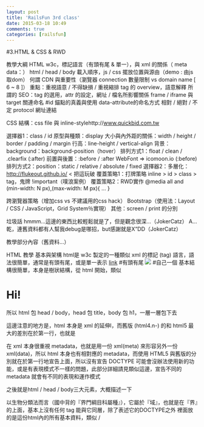 ```yaml
---
layout: post
title: 'RailsFun 3rd class'
date: 2015-03-18 10:49
comments: true
categories: [railsfun]
---
```

#3.HTML & CSS & RWD

教學大綱
HTML
w3c，標記語言（有頭有尾 & 單一），與 xml 的關係（ meta data：<!DOCTYPE html>）
html / head / body
載入順序，js / css 擺放位置與源由（demo : 由js取dom）
何謂 CDN 與重要性（瀏覽器 connection 數量限制 vs domain name [ 6 ~ 8 ]）
重點：重視語意 / 不得缺損 / 重視縮排
tag 的 overview，語意解釋
所謂的 SEO：tag 的選用，attr 的設定，網址 / 檔名所影響關係
frame / iframe 與 target 關連命名
#id 錨點的真義與使用
data-attribute的命名方式
相對 / 絕對 / 不定 protocol 網址連結

CSS
結構：css file 與 inline-stylehttp://www.quickbid.com.tw

選擇器1：class / id
原型與種類：display
大小與內外距的關係：width / height / border / padding / margin
行高：line-height / vertical-align
背景：background：background-position（hover）
排列方式1：float / clean / .clearfix (:after)
前置與後置：:before / :after
WebFont => icomoon.io (:before)
排列方式2：position：static / relative / absolute / fixed
選擇器2：多層化：http://flukeout.github.io/ < 把這玩破
覆蓋策略1：打牌策略 inline > id > class > tag，鬼牌 !important（噗浪案例）
覆蓋策略2：RWD實作
<meta name="viewport" content="width=device-width, initial-scale=1"/>
@media all and (min-width: N px),(max-width: M px){ … }

跨瀏覽器策略（增加css vs 不建議用的css hack）
Bootstrap（使用法：Layout / CSS / JavaScript，Grid System％實現）
其他：screen / print 的分別

垃圾話
hmmm...這邊的東西比較輕鬆就是了，但是觀念很深...（JokerCatz）
A...乾，連舊資料都有人幫我debug是哪招，but感謝就是X”DD（JokerCatz）


教學部分內容（舊資料...）


HTML 教學
基本與架構
html是 w3c 製定的一種類似 xml 的標記 (tag) 語言，語法很簡單，通常是有頭有尾，或是單一表示
<a href="#index">link</a> #有頭有尾
<img src="url.png" /> #自己一個
基本結構很簡單，本身是樹狀結構，從 html 開始，類似
<!DOCTYPE html>
<html>
  <head>
	<title>Hello World</title>
  </head>
  <body>
	<h1>Hi!</h1>
  </body>
</html>
所以 html 包 head / body，head 包 title，body 包 h1，一層一層包下去

這邊注意的地方是，html 本身是 xml 的延伸l，而舊版 (html4.n-) 的和 html5 最大的差別在於第一行，也就是
<!DOCTYPE html>
在 xml 本身很重視 metadata，也就是用一份 xml(meta) 來形容另外一份 xml(data)，所以 html 本身也有相對應的 metadata，而使用 HTML5 與舊版的分別就在於第一行地宣告上面，所以沒有宣告 DOCTYPE 可能會沒辦法使用新的功能，或是有表現模式不一樣的問題，此部分詳細請見類似這邊，宣告不同的 metadata 就會有不同的表現和運作模式

之後就是html / head / body三大元素，大概描述一下

<html> 以生物分類法而言（國中背的『界門綱目科屬種』），它屬於『域』，也就是在『界』的上面，基本上沒有任何  tag 能與它同層，除了表述它的DOCTYPE之外

<head> 裡面放的是這份html內的所有基本資料，類似 <meta> / <title> / <link> 系列的 tag，建議將 CSS 宣告放這邊，因為 CSS 必須先被讀取(見 HTML 載入順序)

<body> 裡面放的是這份 HTML 內所有的內文，建議將 JavaScript 之類的宣告放在 body 的最後面(見 HTML 載入順序)

以下純補遺
很抱歉的，tag 基本語義與使用方式，還有 attribute 這邊你應該要去看書了，坊間 HTML 的書很多，以下只是針對補遺的部分
還是哪天等人來幫我補足...

1.重視語義
HTML 非常重視語義，類似 <p> 是段落 (paragraph)，一個文章的區塊，而 <span> 是片段文字，或是行內文字或區塊的集合，所以你不應該用 <span> 去包 <p>，如果你只因為外觀的因素而放棄重視語義本身，你往後的學習甚至是成品將會非常的差勁，簡單的來說找個男人做女生的工作，或是相反，雖然可以經過化妝等方式包裝，但是本質其實是不一樣的，如果從根本就爛掉了，神仙也難救，就別去說後面的美工 / CSS / JS 之類的工作了，因為一切白談

然而知道語義後，後面長得怎樣就用 CSS / JS 全部解決即可，最多就是多一層少一層排哪裡的問題而已，請務必不要本末倒置，這是大忌且切記

2.不得缺損
例如有頭有尾的 tag，結果尾巴少打了，就會變成不可預期的狀態，所以不管怎樣的情況都請避免掉這狀況，甚至是養成習慣，類似先打上層的頭尾，才打下層的內容，而非打了一堆頭，而忘記補尾，或是尾多打了

3.重視縮排
這部分是方便除錯，也方便檢查上面兩項的良好習慣，請一定要重視，通常會是 4 或 2 個 space (空白) 居多，而部分使用 IDE 的團隊會使用 tab 來分隔(通常1 tab 寬度 = 2 or 4 個 space)，切記勿把 tab 與space混用

HTML 載入順序
HTML 上，我們稱標記語法為 tag  (用  <> 標記的標誌)，但實際使用時叫做 Document Object Model (DOM)，也就類似樹的節點，而且是順序的，寫在前面比較快載入，後面則比較慢，而與 CSS 混用實則是

HTML + JS[inline] + CSS[inline] => CSS[link] => 顯示 => JS[link]

原因大概是 CSS 必須全部被讀取完了，HTML 才有完整的樣貌，所以 CSS 必須讀完 HTML 才會完整表現，而JS 如果寫在 HTML 的 dom(A) 前面，但是該 JS 要抓 dom(A) 是抓不到的，但寫在後面則可以，所以 CSS 會希望寫在越前面越好，JS 大多處理dom，所以會希望越後面越好

而另外一個名詞叫做 CDN (content delivery network)，CDN 只解決一個問題：快速載入外部檔案，原因在於瀏覽器對同一個 domain 有連線數量的限制，類似一個網頁內同時有過多且分善的圖片 / CSS / JS / 影片在同一domain時，會排隊依序下載，但切了不同的 CDN (不同domain) 則能打破限制，且 CDN 可以針對 client 所在的地區做優化，類似台灣連台灣的 CDN 而非連去俄羅斯



HTML 本身基礎不多，其餘的大多都是深度應用而已就是
（簡單的來說就是想到才補）


CSS 教學
你應該先看完 HTML 教學才能看這邊，就算你學會了 HTML，也應該再去看一次:)
這邊會教完所有 CSS 的基本，有順序的，順便附上 RWD 的心法大全

CSS 的大綱其實只有很少的幾點，掌握這幾點你就能成為 CSS 大師，先表述大綱，後詳述語法

1.所占空間
HTML 或 CSS 設計通常叫做 box design，而 CSS 重要的也是 box model，意思就是設計每個小塊的區塊：所占大小 / 表現模式 / 所在位置 / 間距，其餘就是上色和內容放啥的問題而已，然而如果不知道控制大小，就不知道為啥會排得亂糟糟，所以請先了解所占空間為何物

2.選擇器
知道怎樣設計後，就是取到正確的 dom，把它變成該表現的方式，而選擇器和 class / id 的命名成就了你的CSS寫得內容的重複次數，而做得多錯得多，所以盡量命名得好然後讓相同一段CSS可被重複使用，且易於管理

3.覆蓋守則
會上面1&2後，不知道如何覆蓋已存在的 CSS，則會陷入鬼擋牆，無限循環且怨恨 CSS，或是會亂出鬼牌，無法隨心所欲的完成想做的事情，浪費時間在測試上面
